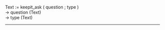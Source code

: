 Text := keepit_ask ( question ; type )   -> question (Text)   -> type (Text)  ________________________________________________________  